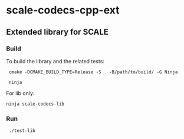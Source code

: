 # scale-codecs-cpp-ext

## Extended library for SCALE

### Build

To build the library and the related tests:

```
 cmake -DCMAKE_BUILD_TYPE=Release -S . -B/path/to/build/ -G Ninja 

 ninja
 ```

 For lib only:

 ```
 ninja scale-codecs-lib
 ```

 ### Run

```
 ./test-lib
```